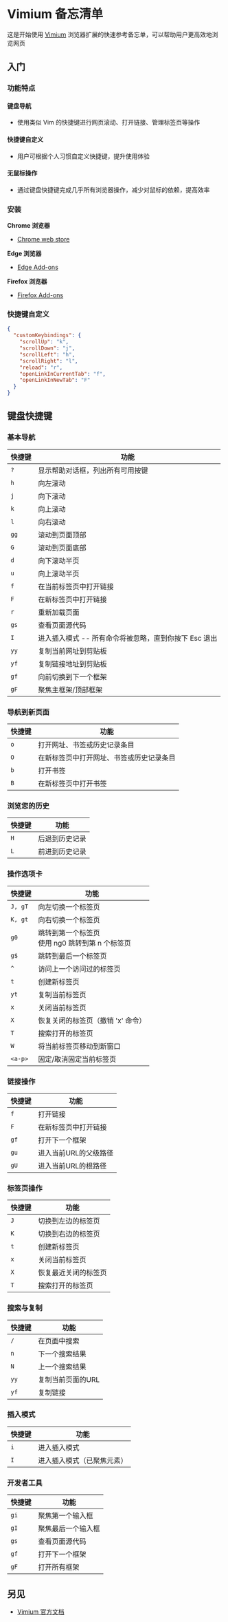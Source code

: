 Vimium 备忘清单
===

这是开始使用 [Vimium](https://github.com/philc/vimium) 浏览器扩展的快速参考备忘单，可以帮助用户更高效地浏览网页

入门
----

### 功能特点

#### 键盘导航

- 使用类似 Vim 的快捷键进行网页滚动、打开链接、管理标签页等操作

#### 快捷键自定义

- 用户可根据个人习惯自定义快捷键，提升使用体验

#### 无鼠标操作

- 通过键盘快捷键完成几乎所有浏览器操作，减少对鼠标的依赖，提高效率

### 安装

**Chrome 浏览器**

- [Chrome web store](https://chromewebstore.google.com/detail/vimium/dbepggeogbaibhgnhhndojpepiihcmeb)

**Edge 浏览器**

- [Edge Add-ons](https://microsoftedge.microsoft.com/addons/detail/vimium/djmieaghokpkpjfbpelnlkfgfjapaopa)

**Firefox 浏览器**

- [Firefox Add-ons](https://addons.mozilla.org/en-GB/firefox/addon/vimium-ff/)

### 快捷键自定义

```json
{
  "customKeybindings": {
    "scrollUp": "k",
    "scrollDown": "j",
    "scrollLeft": "h",
    "scrollRight": "l",
    "reload": "r",
    "openLinkInCurrentTab": "f",
    "openLinkInNewTab": "F"
  }
}
```

键盘快捷键
---

### 基本导航
<!--rehype:wrap-class=row-span-3-->

快捷键     | 功能
:-- | ---
`?` |       显示帮助对话框，列出所有可用按键
`h` |       向左滚动
`j` |       向下滚动
`k` |       向上滚动
`l` |       向右滚动
`gg` |      滚动到页面顶部
`G` |       滚动到页面底部
`d` |       向下滚动半页
`u` |       向上滚动半页
`f` |       在当前标签页中打开链接
`F` |       在新标签页中打开链接
`r` |       重新加载页面
`gs` |      查看页面源代码
`I` |       进入插入模式 -- 所有命令将被忽略，直到你按下 Esc 退出
`yy` |      复制当前网址到剪贴板
`yf` |      复制链接地址到剪贴板
`gf` |      向前切换到下一个框架
`gF` |      聚焦主框架/顶部框架
<!--rehype:className=shortcuts left-align-->

### 导航到新页面

快捷键     | 功能
:-- | ---
`o` | 打开网址、书签或历史记录条目
`O` | 在新标签页中打开网址、书签或历史记录条目
`b` | 打开书签
`B` | 在新标签页中打开书签
<!--rehype:className=shortcuts left-align-->

### 浏览您的历史

快捷键 | 功能
:-- | ---
`H`  |     后退到历史记录
`L`  |     前进到历史记录
<!--rehype:className=shortcuts left-align-->

### 操作选项卡
<!--rehype:wrap-class=row-span-2-->

快捷键 | 功能
:-- | ---
`J, gT`  | 向左切换一个标签页
`K, gt`  | 向右切换一个标签页
`g0`     | 跳转到第一个标签页</br>使用 ng0 跳转到第 n 个标签页
`g$`     | 跳转到最后一个标签页
`^`      | 访问上一个访问过的标签页
`t`      | 创建新标签页
`yt`     | 复制当前标签页
`x`      | 关闭当前标签页
`X`      | 恢复关闭的标签页（撤销 'x' 命令）
`T`      | 搜索打开的标签页
`W`      | 将当前标签页移动到新窗口
`<a-p>` | 固定/取消固定当前标签页
<!--rehype:className=shortcuts left-align-->

### 链接操作

| 快捷键     | 功能                       |
| -------- | -------------------------- |
| `f`      | 打开链接                   |
| `F`      | 在新标签页中打开链接       |
| `gf`     | 打开下一个框架             |
| `gu`     | 进入当前URL的父级路径      |
| `gU`     | 进入当前URL的根路径        |
<!--rehype:className=shortcuts left-align-->

### 标签页操作

| 快捷键     | 功能                       |
| -------- | -------------------------- |
| `J`      | 切换到左边的标签页         |
| `K`      | 切换到右边的标签页         |
| `t`      | 创建新标签页               |
| `x`      | 关闭当前标签页             |
| `X`      | 恢复最近关闭的标签页       |
| `T`      | 搜索打开的标签页           |
<!--rehype:className=shortcuts left-align-->

### 搜索与复制

| 快捷键     | 功能                       |
| -------- | -------------------------- |
| `/`      | 在页面中搜索               |
| `n`      | 下一个搜索结果             |
| `N`      | 上一个搜索结果             |
| `yy`     | 复制当前页面的URL          |
| `yf`     | 复制链接                   |
<!--rehype:className=shortcuts left-align-->

### 插入模式

| 快捷键     | 功能                       |
| -------- | -------------------------- |
| `i`      | 进入插入模式               |
| `I`      | 进入插入模式（已聚焦元素） |
<!--rehype:className=shortcuts left-align-->

### 开发者工具

| 快捷键     | 功能                       |
| -------- | -------------------------- |
| `gi`     | 聚焦第一个输入框           |
| `gI`     | 聚焦最后一个输入框         |
| `gs`     | 查看页面源代码             |
| `gf`     | 打开下一个框架             |
| `gF`     | 打开所有框架               |
<!--rehype:className=shortcuts left-align-->

另见
----

- [Vimium 官方文档](https://github.com/philc/vimium)
